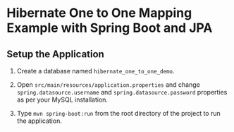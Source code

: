 # Hibernate One to One Mapping Example with Spring Boot and JPA



## Setup the Application

1. Create a database named `hibernate_one_to_one_demo`.

2. Open `src/main/resources/application.properties` and change `spring.datasource.username` and `spring.datasource.password` properties as per your MySQL installation.

3. Type `mvn spring-boot:run` from the root directory of the project to run the application.